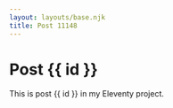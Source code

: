```yaml
---
layout: layouts/base.njk
title: Post 11148
---
```


# Post {{ id }}

This is post {{ id }} in my Eleventy project.
